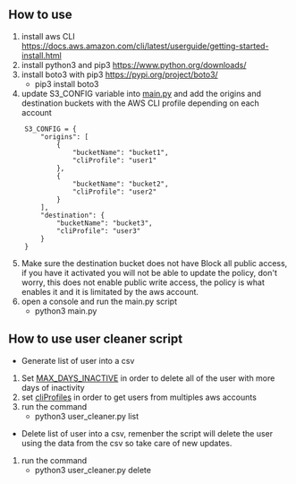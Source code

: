 ## How to use
1. install aws CLI https://docs.aws.amazon.com/cli/latest/userguide/getting-started-install.html
2. install python3 and pip3 https://www.python.org/downloads/
3. install boto3 with pip3 https://pypi.org/project/boto3/
    * pip3 install boto3
4. update S3_CONFIG variable into [main.py](https://github.com/efrain17/S3-Buckets-Account-Migration/blob/master/main.py#L6) and add the origins and destination buckets with the AWS CLI profile depending on each account
```
    S3_CONFIG = {
        "origins": [
            {
                "bucketName": "bucket1",
                "cliProfile": "user1"
            },
            {
                "bucketName": "bucket2",
                "cliProfile": "user2"
            }
        ],
        "destination": {
            "bucketName": "bucket3",
            "cliProfile": "user3"
        }
    }
```
5. Make sure the destination bucket does not have Block all public access, if you have it activated you will not be able to update the policy, don't worry, this does not enable public write access, the policy is what enables it and it is limitated by the aws account.
5. open a console and run the main.py script 
    * python3 main.py


##  How to use user cleaner script

* Generate list of user into a csv
1) Set [MAX_DAYS_INACTIVE](https://github.com/efrain17/S3-Buckets-Account-Migration/blob/master/user_cleaner.py#L9) in order to delete all of the user with more days of inactivity
2) set [cliProfiles](https://github.com/efrain17/S3-Buckets-Account-Migration/blob/master/user_cleaner.py#L11-L13) in order to get users from multiples aws accounts
3) run the command 
    * python3 user_cleaner.py list


* Delete list of user into a csv, remenber the script will delete the user using the data from the csv so take care of new updates.
1) run the command 
    * python3 user_cleaner.py delete

